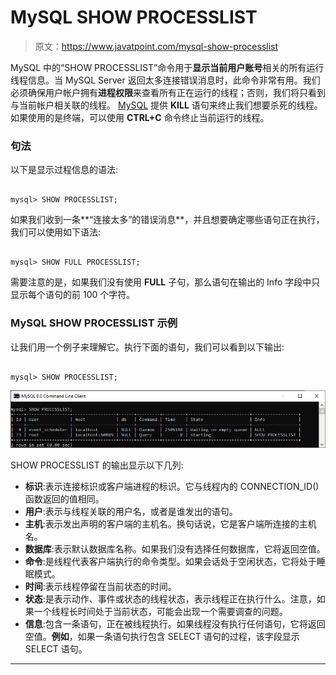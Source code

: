 # MySQL SHOW PROCESSLIST

> 原文：<https://www.javatpoint.com/mysql-show-processlist>

MySQL 中的“SHOW PROCESSLIST”命令用于**显示当前用户账号**相关的所有运行线程信息。当 MySQL Server 返回太多连接错误消息时，此命令非常有用。我们必须确保用户帐户拥有**进程权限**来查看所有正在运行的线程；否则，我们将只看到与当前帐户相关联的线程。 [MySQL](https://www.javatpoint.com/mysql-tutorial) 提供 **KILL** 语句来终止我们想要杀死的线程。如果使用的是终端，可以使用 **CTRL+C** 命令终止当前运行的线程。

### 句法

以下是显示过程信息的语法:

```

mysql> SHOW PROCESSLIST;

```

如果我们收到一条**“连接太多”的错误消息**，并且想要确定哪些语句正在执行，我们可以使用如下语法:

```

mysql> SHOW FULL PROCESSLIST;

```

需要注意的是，如果我们没有使用 **FULL** 子句，那么语句在输出的 Info 字段中只显示每个语句的前 100 个字符。

### MySQL SHOW PROCESSLIST 示例

让我们用一个例子来理解它。执行下面的语句，我们可以看到以下输出:

```

mysql> SHOW PROCESSLIST;

```

![MySQL SHOW PROCESSLIST](img/7456e7271f2313f94d0de843cfb0e6db.png)

SHOW PROCESSLIST 的输出显示以下几列:

*   **标识**:表示连接标识或客户端进程的标识。它与线程内的 CONNECTION_ID()函数返回的值相同。
*   **用户**:表示与线程关联的用户名，或者是谁发出的语句。
*   **主机**:表示发出声明的客户端的主机名。换句话说，它是客户端所连接的主机名。
*   **数据库**:表示默认数据库名称。如果我们没有选择任何数据库，它将返回空值。
*   **命令**:是线程代表客户端执行的命令类型。如果会话处于空闲状态，它将处于睡眠模式。
*   **时间**:表示线程停留在当前状态的时间。
*   **状态**:是表示动作、事件或状态的线程状态，表示线程正在执行什么。注意，如果一个线程长时间处于当前状态，可能会出现一个需要调查的问题。
*   **信息**:包含一条语句，正在被线程执行。如果线程没有执行任何语句，它将返回空值。**例如**，如果一条语句执行包含 SELECT 语句的过程，该字段显示 SELECT 语句。

* * *